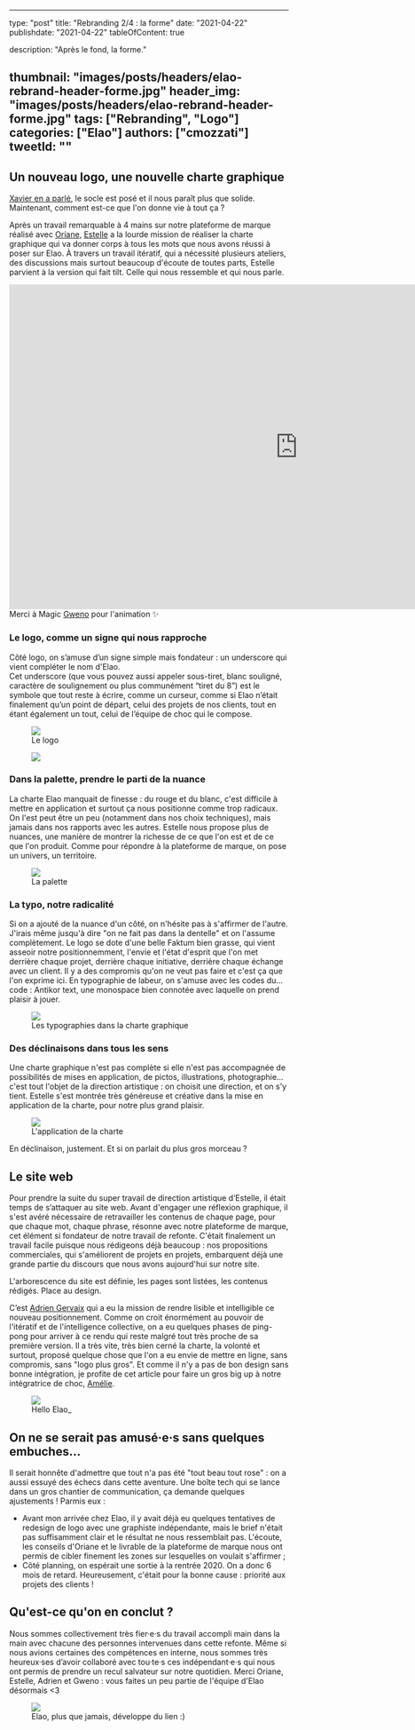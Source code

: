 
---
type:               "post"
title:              "Rebranding 2/4 : la forme"
date:               "2021-04-22"
publishdate:        "2021-04-22"
tableOfContent:     true

description:        "Après le fond, la forme."

thumbnail:          "images/posts/headers/elao-rebrand-header-forme.jpg"
header_img:         "images/posts/headers/elao-rebrand-header-forme.jpg"
tags:               ["Rebranding", "Logo"]
categories:         ["Elao"]
authors:            ["cmozzati"]
tweetId:            ""
---

## Un nouveau logo, une nouvelle charte graphique
[Xavier en a parlé](./rebranding-le-fond.md), le socle est posé et il nous paraît plus que solide. Maintenant, comment est-ce que l'on donne vie à tout ça ? 

Après un travail remarquable à 4 mains sur notre plateforme de marque réalisé avec [Oriane](https://galanga-inside.fr/), [Estelle](https://www.heystelle.fr/) a la lourde mission de réaliser la charte graphique qui va donner corps à tous les mots que nous avons réussi à poser sur Elao.
À travers un travail itératif, qui a nécessité plusieurs ateliers, des discussions mais surtout beaucoup d'écoute de toutes parts, Estelle parvient à la version qui fait tilt. Celle qui nous ressemble et qui nous parle.

<iframe width="1040" height="585" src="https://www.youtube.com/embed/A0YMzofaD-g?rel=0" title="YouTube video player" frameborder="0" allow="accelerometer; autoplay; clipboard-write; encrypted-media; gyroscope; picture-in-picture" allowfullscreen></iframe>
  <figcaption>
    <span class="figure__legend">Merci à Magic <a href="https://gweno.tv/">Gweno</a> pour l'animation ✨</span>
  </figcaption>

### Le logo, comme un signe qui nous rapproche
Côté logo, on s’amuse d’un signe simple mais fondateur : un underscore qui vient compléter le nom d'Elao.  
Cet underscore (que vous pouvez aussi appeler sous-tiret, blanc souligné, caractère de soulignement ou plus communément “tiret du 8”) est le symbole que tout reste à écrire, comme un curseur, comme si Elao n’était finalement qu’un point de départ, celui des projets de nos clients, tout en étant également un tout, celui de l’équipe de choc qui le compose. 

<figure>
    <img src="images/posts/2021/elao-rebranding02.jpg">
    <figcaption>
      <span class="figure__legend">Le logo</span>
    </figcaption>
</figure>


<figure>
    <img src="images/posts/2021/elao-loop.gif">
</figure>

### Dans la palette, prendre le parti de la nuance
La charte Elao manquait de finesse : du rouge et du blanc, c'est difficile à mettre en application et surtout ça nous positionne comme trop radicaux. On l'est peut être un peu (notamment dans nos choix techniques), mais jamais dans nos rapports avec les autres. Estelle nous propose plus de nuances, une manière de montrer la richesse de ce que l'on est et de ce que l'on produit. Comme pour répondre à la plateforme de marque, on pose un univers, un territoire. 

<figure>
    <img src="images/posts/2021/elao-rebranding01.jpg">
    <figcaption>
      <span class="figure__legend">La palette</span>
    </figcaption>
</figure>

### La typo, notre radicalité
Si on a ajouté de la nuance d'un côté, on n'hésite pas à s'affirmer de l'autre. J'irais même jusqu'à dire "on ne fait pas dans la dentelle" et on l'assume complètement. 
Le logo se dote d'une belle Faktum bien grasse, qui vient asseoir notre positionnemment, l'envie et l'état d'esprit que l'on met derrière chaque projet, derrière chaque initiative, derrière chaque échange avec un client. Il y a des compromis qu'on ne veut pas faire et c'est ça que l'on exprime ici. 
En typographie de labeur, on s'amuse avec les codes du… code : Antikor text, une monospace bien connotée avec laquelle on prend plaisir à jouer. 

<figure>
    <img src="images/posts/2021/elao-rebranding03.jpg">
    <figcaption>
      <span class="figure__legend">Les typographies dans la charte graphique</span>
    </figcaption>
</figure>

### Des déclinaisons dans tous les sens
Une charte graphique n'est pas complète si elle n'est pas accompagnée de possibilités de mises en application, de pictos, illustrations, photographie… c'est tout l'objet de la direction artistique : on choisit une direction, et on s'y tient. Estelle s'est montrée très généreuse et créative dans la mise en application de la charte, pour notre plus grand plaisir. 

<figure>
    <img src="images/posts/2021/elao-rebranding04.jpg">
    <figcaption>
      <span class="figure__legend">L'application de la charte</span>
    </figcaption>
</figure>

En déclinaison, justement. Et si on parlait du plus gros morceau ?

## Le site web
Pour prendre la suite du super travail de direction artistique d’Estelle, il était temps de s’attaquer au site web.
Avant d'engager une réflexion graphique, il s'est avéré nécessaire de retravailler les contenus de chaque page, pour que chaque mot, chaque phrase, résonne avec notre plateforme de marque, cet élément si fondateur de notre travail de refonte. 
C'était finalement un travail facile puisque nous rédigeons déjà beaucoup : nos propositions commerciales, qui s'améliorent de projets en projets, embarquent déjà une grande partie du discours que nous avons aujourd'hui sur notre site. 

L'arborescence du site est définie, les pages sont listées, les contenus rédigés. Place au design.

C’est [Adrien Gervaix](https://adriengervaix.com/) qui a eu la mission de rendre lisible et intelligible ce nouveau positionnement. Comme on croit énormément au pouvoir de l'itératif et de l'intelligence collective, on a eu quelques phases de ping-pong pour arriver à ce rendu qui reste malgré tout très proche de sa première version. Il a très vite, très bien cerné la charte, la volonté et surtout, proposé quelque chose que l'on a eu envie de mettre en ligne, sans compromis, sans "logo plus gros". 
Et comme il n'y a pas de bon design sans bonne intégration, je profite de cet article pour faire un gros big up à notre intégratrice de choc, [Amélie](../../member/adefrance.yaml). 

<figure>
    <img src="images/posts/2021/elao-webdesign.jpg">
    <figcaption>
      <span class="figure__legend">Hello Elao_</span>
    </figcaption>
</figure>


## On ne se serait pas amusé·e·s sans quelques embuches…
Il serait honnête d'admettre que tout n'a pas été "tout beau tout rose" : on a aussi essuyé des échecs dans cette aventure. Une boîte tech qui se lance dans un gros chantier de communication, ça demande quelques ajustements ! 
Parmis eux :
- Avant mon arrivée chez Elao, il y avait déjà eu quelques tentatives de redesign de logo avec une graphiste indépendante, mais le brief n'était pas suffisamment clair et le résultat ne nous ressemblait pas. L'écoute, les conseils d'Oriane et le livrable de la plateforme de marque nous ont permis de cibler finement les zones sur lesquelles on voulait s'affirmer ; 
- Côté planning, on espérait une sortie à la rentrée 2020. On a donc 6 mois de retard. Heureusement, c'était pour la bonne cause : priorité aux projets des clients !

## Qu'est-ce qu'on en conclut ? 
Nous sommes collectivement très fier·e·s du travail accompli main dans la main avec chacune des personnes intervenues dans cette refonte. 
Même si nous avions certaines des compétences en interne, nous sommes très heureux·ses d’avoir collaboré avec tou·te·s ces indépendant·e·s qui nous ont permis de prendre un recul salvateur sur notre quotidien. 
Merci Oriane, Estelle, Adrien et Gweno : vous faites un peu partie de l'équipe d'Elao désormais <3

<figure>
    <img src="images/posts/2021/elao-developpe-du-lien.jpg">
    <figcaption>
      <span class="figure__legend">Elao, plus que jamais, développe du lien :)</span>
    </figcaption>
</figure>
